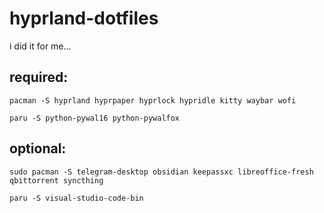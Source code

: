 # hyprland-dotfiles

i did it for me...

## required:
```
pacman -S hyprland hyprpaper hyprlock hypridle kitty waybar wofi
```

```
paru -S python-pywal16 python-pywalfox
```

## optional:
```
sudo pacman -S telegram-desktop obsidian keepassxc libreoffice-fresh qbittorrent syncthing
```

```
paru -S visual-studio-code-bin
```
